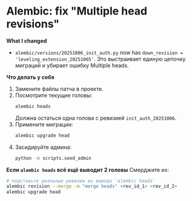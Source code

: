 # Alembic: fix "Multiple head revisions"

**What I changed**
- `alembic/versions/20251006_init_auth.py` now has `down_revision = 'leveling_extension_20251005'`.
  Это выстраивает единую цепочку миграций и убирает ошибку Multiple heads.

**Что делать у себя**
1. Замените файлы патча в проекте.
2. Посмотрите текущие головы:
   ```bash
   alembic heads
   ```
   Должна остаться одна голова с ревизией `init_auth_20251006`.
3. Примените миграции:
   ```bash
   alembic upgrade head
   ```
4. Засидируйте админа:
   ```bash
   python -m scripts.seed_admin
   ```

**Если `alembic heads` всё ещё выводит 2 головы**
Смерджите их:
```bash
# подставьте реальные ревизии из вывода 'alembic heads'
alembic revision --merge -m "merge heads" <rev_id_1> <rev_id_2>
alembic upgrade head
```